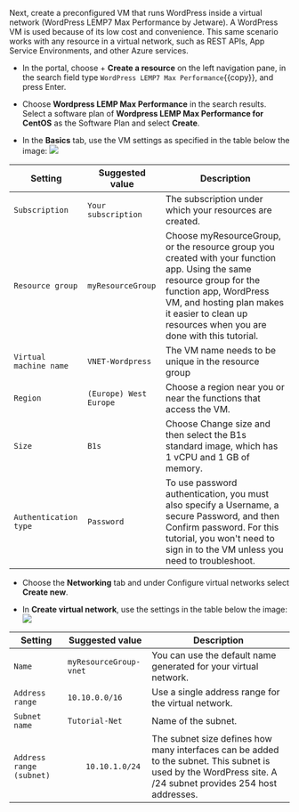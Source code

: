 Next, create a preconfigured VM that runs WordPress inside a virtual network (WordPress LEMP7 Max Performance by Jetware). A WordPress VM is used because of its low cost and convenience. This same scenario works with any resource in a virtual network, such as REST APIs, App Service Environments, and other Azure services.

- In the portal, choose + **Create a resource** on the left navigation pane, in the search field type `WordPress LEMP7 Max Performance`{{copy}}, and press Enter.

- Choose **Wordpress LEMP Max Performance** in the search results. Select a software plan of **Wordpress LEMP Max Performance for CentOS** as the Software Plan and select **Create**.

- In the **Basics** tab, use the VM settings as specified in the table below the image:
    ![](https://github.com/fenago/katacoda-scenarios/raw/master/azure-functions/azure-functions-virtual-network/steps/4/1.png)

Setting	| Suggested value | Description
--- | --- | ---
`Subscription` | `Your subscription` | The subscription under which your resources are created.
`Resource group` | `myResourceGroup` | Choose myResourceGroup, or the resource group you created with your function app. Using the same resource group for the function app, WordPress VM, and hosting plan makes it easier to clean up resources when you are done with this tutorial.
`Virtual machine name` | `VNET-Wordpress` | The VM name needs to be unique in the resource group
`Region` | `(Europe) West Europe` | Choose a region near you or near the functions that access the VM.
`Size` | `B1s` | Choose Change size and then select the B1s standard image, which has 1 vCPU and 1 GB of memory.
`Authentication type` | `Password` | To use password authentication, you must also specify a Username, a secure Password, and then Confirm password. For this tutorial, you won't need to sign in to the VM unless you need to troubleshoot.


- Choose the **Networking** tab and under Configure virtual networks select **Create new**.

- In **Create virtual network**, use the settings in the table below the image:
    ![](https://github.com/fenago/katacoda-scenarios/raw/master/azure-functions/azure-functions-virtual-network/steps/4/2.png)


Setting	| Suggested value | Description
--- | --- | ---
`Name` | `myResourceGroup-vnet` | You can use the default name generated for your virtual network.
`Address range` | `10.10.0.0/16` | Use a single address range for the virtual network.
`Subnet name` | `Tutorial-Net` | Name of the subnet.
`Address range (subnet)` | `	10.10.1.0/24` | The subnet size defines how many interfaces can be added to the subnet. This subnet is used by the WordPress site. A /24 subnet provides 254 host addresses.